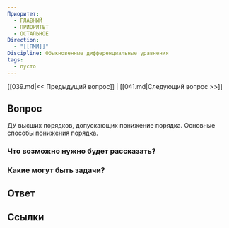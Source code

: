 ```yaml
---
Приоритет:
  - ГЛАВНЫЙ
  - ПРИОРИТЕТ
  - ОСТАЛЬНОЕ
Direction:
  - "[[ПМИ]]" 
Discipline: Обыкновенные дифференциальные уравнения 
tags:
  - пусто
---
```

[[039.md|<< Предыдущий вопрос]] | [[041.md|Следующий вопрос >>]]
## Вопрос

ДУ высших порядков, допускающих понижение порядка. Основные способы понижения порядка.

### Что возможно нужно будет рассказать?

### Какие могут быть задачи?

## Ответ

## Ссылки
